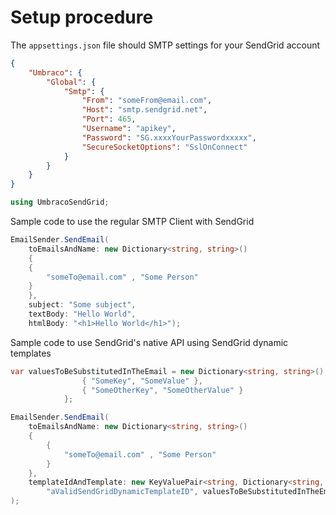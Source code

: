 # Setup procedure

The `appsettings.json` file should SMTP settings for your SendGrid account
```json
{
	"Umbraco": {
		"Global": {
			"Smtp": {
				"From": "someFrom@email.com",
				"Host": "smtp.sendgrid.net",
				"Port": 465,
				"Username": "apikey",
				"Password": "SG.xxxxYourPasswordxxxxx",
				"SecureSocketOptions": "SslOnConnect"
			}
		}
	}
}
```

```csharp
using UmbracoSendGrid;
```

Sample code to use the regular SMTP Client with SendGrid
```csharp
EmailSender.SendEmail(
	toEmailsAndName: new Dictionary<string, string>()
	{
	{
		"someTo@email.com" , "Some Person"
	}
	},
	subject: "Some subject",
	textBody: "Hello World",
	htmlBody: "<h1>Hello World</h1>");
```

Sample code to use SendGrid's native API using SendGrid dynamic templates
```csharp
var valuesToBeSubstitutedInTheEmail = new Dictionary<string, string>() {
				{ "SomeKey", "SomeValue" },
				{ "SomeOtherKey", "SomeOtherValue" }
			};
```

```csharp
EmailSender.SendEmail(
	toEmailsAndName: new Dictionary<string, string>()
	{
		{
			"someTo@email.com" , "Some Person"
		}
	},
	templateIdAndTemplate: new KeyValuePair<string, Dictionary<string, string>>(
		"aValidSendGridDynamicTemplateID", valuesToBeSubstitutedInTheEmail)
);
```